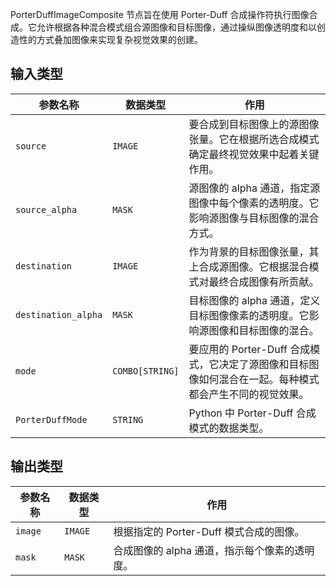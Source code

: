 PorterDuffImageComposite 节点旨在使用 Porter-Duff 合成操作符执行图像合成。它允许根据各种混合模式组合源图像和目标图像，通过操纵图像透明度和以创造性的方式叠加图像来实现复杂视觉效果的创建。

## 输入类型
| 参数名称       | 数据类型 | 作用                                                         |
|----------------|----------|--------------------------------------------------------------|
| `source`       | `IMAGE`  | 要合成到目标图像上的源图像张量。它在根据所选合成模式确定最终视觉效果中起着关键作用。 |
| `source_alpha` | `MASK`   | 源图像的 alpha 通道，指定源图像中每个像素的透明度。它影响源图像与目标图像的混合方式。 |
| `destination`  | `IMAGE`  | 作为背景的目标图像张量，其上合成源图像。它根据混合模式对最终合成图像有所贡献。 |
| `destination_alpha` | `MASK` | 目标图像的 alpha 通道，定义目标图像像素的透明度。它影响源图像和目标图像的混合。 |
| `mode`         | `COMBO[STRING]` | 要应用的 Porter-Duff 合成模式，它决定了源图像和目标图像如何混合在一起。每种模式都会产生不同的视觉效果。 |
| `PorterDuffMode` | `STRING` | Python 中 Porter-Duff 合成模式的数据类型。 |

## 输出类型
| 参数名称 | 数据类型 | 作用                                                         |
|----------|----------|--------------------------------------------------------------|
| `image`  | `IMAGE`  | 根据指定的 Porter-Duff 模式合成的图像。                     |
| `mask`   | `MASK`   | 合成图像的 alpha 通道，指示每个像素的透明度。             |
